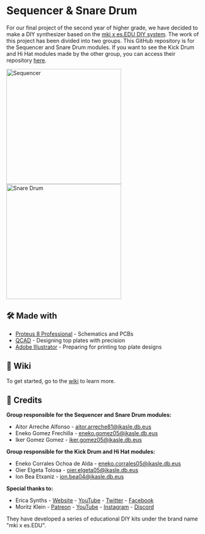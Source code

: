 # Sequencer & Snare Drum

For our final project of the second year of higher grade, we have decided to make a DIY synthesizer based on the [mki x es.EDU DIY system](https://www.ericasynths.lv/shop/diy-kits-1/mki-x-esedu-diy-system/). The work of this project has been divided into two groups. This GitHub repository is for the Sequencer and Snare Drum modules. If you want to see the Kick Drum and Hi Hat modules made by the other group, you can access their repository [here](https://github.com/CCorraless/KICKDRUM-HI-HAT/).

<img src="https://www.ericasynths.lv/media/Edu_DIY_SEQ.jpg" alt="Sequencer" width="300"> <img src="https://www.ericasynths.lv/media/snaredrumwebshop.jpeg" alt="Snare Drum" width="300">

🛠️ Made with
---
- [Proteus 8 Professional](https://www.labcenter.com/) - Schematics and PCBs
- [QCAD](https://www.qcad.org/en/) - Designing top plates with precision
- [Adobe Illustrator](https://www.adobe.com/products/illustrator.html) - Preparing for printing top plate designs

📖 Wiki
---
To get started, go to the [wiki](https://github.com/ikergomez05/Sequencer-Snare/wiki) to learn more.

👥 Credits
---
**Group responsible for the Sequencer and Snare Drum modules:**
- Aitor Arreche Alfonso - aitor.arreche81@ikasle.db.eus
- Eneko Gomez Frechilla - eneko.gomez05@ikasle.db.eus
- Iker Gomez Gomez - iker.gomez05@ikasle.db.eus

**Group responsible for the Kick Drum and Hi Hat modules:**
- Eneko Corrales Ochoa de Alda - eneko.corrales05@ikasle.db.eus
- Oier Elgeta Tolosa - oier.elgeta05@ikasle.db.eus
- Ion Bea Etxaniz - ion.bea04@ikasle.db.eus

**Special thanks to:**
- Erica Synths - [Website](https://www.ericasynths.lv/) - [YouTube](https://www.youtube.com/user/EricaSynths) - [Twitter](https://x.com/ericasynths) - [Facebook](https://www.facebook.com/ericasynths/)
- Moritz Klein - [Patreon](https://www.patreon.com/moritzklein) - [YouTube](https://www.youtube.com/@MoritzKlein0) - [Instagram](https://www.instagram.com/moritzklein0/#) - [Discord](https://discord.com/invite/KCwpyAsFpb)

They have developed a series of educational DIY kits under the brand name "mki x es.EDU".
